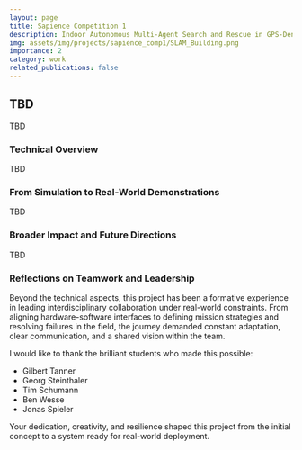 ```yaml
---
layout: page
title: Sapience Competition 1
description: Indoor Autonomous Multi-Agent Search and Rescue in GPS-Denied Environments
img: assets/img/projects/sapience_comp1/SLAM_Building.png
importance: 2
category: work
related_publications: false
---
```



## TBD

TBD


### Technical Overview

TBD


### From Simulation to Real-World Demonstrations

TBD

### Broader Impact and Future Directions

TBD


### Reflections on Teamwork and Leadership

Beyond the technical aspects, this project has been a formative experience in leading interdisciplinary collaboration under real-world constraints. From aligning hardware-software interfaces to defining mission strategies and resolving failures in the field, the journey demanded constant adaptation, clear communication, and a shared vision within the team.

I would like to thank the brilliant students who made this possible:

<ul>
    <li>Gilbert Tanner</li>
    <li>Georg Steinthaler</li>
    <li>Tim Schumann</li>
    <li>Ben Wesse</li>
    <li>Jonas Spieler</li>
</ul>

Your dedication, creativity, and resilience shaped this project from the initial concept to a system ready for real-world deployment.


